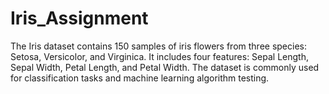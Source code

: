 # Iris_Assignment
The Iris dataset contains 150 samples of iris flowers from three species: Setosa, Versicolor, and Virginica. It includes four features: Sepal Length, Sepal Width, Petal Length, and Petal Width. The dataset is commonly used for classification tasks and machine learning algorithm testing.
